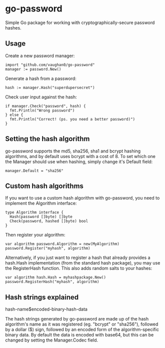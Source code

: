 go-password
===========

Simple Go package for working with cryptographically-secure password hashes.

Usage
-----

Create a new password manager:

    import "github.com/vaughan0/go-password"
    manager := password.New()

Generate a hash from a password:

    hash := manager.Hash("superdupersecret")

Check user input against the hash:

    if manager.Check("password", hash) {
      fmt.Println("Wrong password")
    } else {
      fmt.Println("Correct! (ps. you need a better password)")
    }

Setting the hash algorithm
--------------------------

go-password supports the md5, sha256, sha1 and bcrypt hashing algorithms, and
by default uses bcrypt with a cost of 8.  To set which one the Manager should
use when hashing, simply change it's Default field:

    manager.Default = "sha256"

Custom hash algorithms
----------------------

If you want to use a custom hash algorithm with go-password, you need to
implement the Algorithm interface:

    type Algorithm interface {
      Hash(password []byte) []byte
      Check(password, hashed []byte) bool
    }

Then register your algorithm:

    var algorithm password.Algorithm = new(MyAlgorithm)
    password.Register("myhash", algorithm)

Alternatively, if you just want to register a hash that already provides a
hash.Hash implementation (from the standard hash package), you may use the
RegisterHash function. This also adds random salts to your hashes:

    var algorithm hash.Hash = myhashpackage.New()
    password.RegisterHash("myhash", algorithm)

Hash strings explained
----------------------

hash-name$encoded-binary-hash-data

The hash strings generated by go-password are made up of the hash algorithm's
name as it was registered (eg. "bcrypt" or "sha256"), followed by a dollar ($)
sign, followed by an encoded form of the algorithm-specific binary data. By
default the data is encoded with base64, but this can be changed by setting the
Manager.Codec field.
